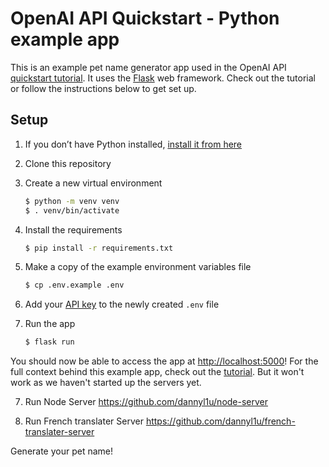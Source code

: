# OpenAI API Quickstart - Python example app

This is an example pet name generator app used in the OpenAI API [quickstart tutorial](https://beta.openai.com/docs/quickstart). It uses the [Flask](https://flask.palletsprojects.com/en/2.0.x/) web framework. Check out the tutorial or follow the instructions below to get set up.

## Setup

1. If you don’t have Python installed, [install it from here](https://www.python.org/downloads/)

2. Clone this repository


3. Create a new virtual environment

   ```bash
   $ python -m venv venv
   $ . venv/bin/activate
   ```

4. Install the requirements

   ```bash
   $ pip install -r requirements.txt
   ```

5. Make a copy of the example environment variables file

   ```bash
   $ cp .env.example .env
   ```

6. Add your [API key](https://beta.openai.com/account/api-keys) to the newly created `.env` file

7. Run the app

   ```bash
   $ flask run
   ```

You should now be able to access the app at [http://localhost:5000](http://localhost:5000)! For the full context behind this example app, check out the [tutorial](https://beta.openai.com/docs/quickstart). But it won't work as we haven't started up the servers yet. 

7. Run Node Server
https://github.com/dannyl1u/node-server

8. Run French translater Server
https://github.com/dannyl1u/french-translater-server

Generate your pet name!
